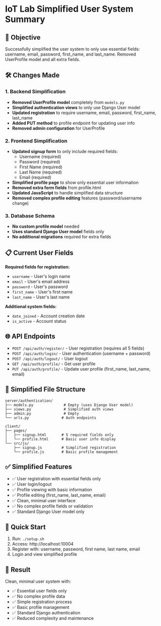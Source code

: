 # IoT Lab Simplified User System Summary

## 🎯 Objective
Successfully simplified the user system to only use essential fields: username, email, password, first_name, and last_name. Removed UserProfile model and all extra fields.

## 🛠️ Changes Made

### 1. Backend Simplification
- **Removed UserProfile model** completely from `models.py`
- **Simplified authentication views** to only use Django User model
- **Updated registration** to require username, email, password, first_name, last_name
- **Added PUT method** to profile endpoint for updating user info
- **Removed admin configuration** for UserProfile

### 2. Frontend Simplification
- **Updated signup form** to only include required fields:
  - Username (required)
  - Password (required)
  - First Name (required)
  - Last Name (required)
  - Email (required)
- **Simplified profile page** to show only essential user information
- **Removed extra form fields** from profile.html
- **Updated JavaScript** to handle simplified data structure
- **Removed complex profile editing** features (password/username change)

### 3. Database Schema
- **No custom profile model** needed
- **Uses standard Django User model** fields only
- **No additional migrations** required for extra fields

## 📋 Current User Fields
**Required fields for registration:**
- `username` - User's login name
- `email` - User's email address  
- `password` - User's password
- `first_name` - User's first name
- `last_name` - User's last name

**Additional system fields:**
- `date_joined` - Account creation date
- `is_active` - Account status

## 🌐 API Endpoints
- `POST /api/auth/register/` - User registration (requires all 5 fields)
- `POST /api/auth/login/` - User authentication (username + password)
- `POST /api/auth/logout/` - User logout
- `GET /api/auth/profile/` - Get user profile
- `PUT /api/auth/profile/` - Update user profile (first_name, last_name, email)

## 📂 Simplified File Structure
```
server/authentication/
├── models.py              # Empty (uses Django User model)
├── views.py               # Simplified auth views
├── admin.py               # Empty
└── urls.py               # Auth endpoints

client/
├── pages/
│   ├── signup.html       # 5 required fields only
│   └── profile.html      # Basic user info display
└── src/js/
    ├── signup.js         # Simplified registration
    └── profile.js        # Basic profile management
```

## ✅ Simplified Features
- ✅ User registration with essential fields only
- ✅ User login/logout
- ✅ Profile viewing with basic information
- ✅ Profile editing (first_name, last_name, email)
- ✅ Clean, minimal user interface
- ✅ No complex profile fields or validation
- ✅ Standard Django User model only

## 🚀 Quick Start
1. Run: `./setup.sh`
2. Access: http://localhost:10004
3. Register with: username, password, first name, last name, email
4. Login and view simplified profile

## 🎉 Result
Clean, minimal user system with:
- ✅ Essential user fields only
- ✅ No complex profile data
- ✅ Simple registration process
- ✅ Basic profile management
- ✅ Standard Django authentication
- ✅ Reduced complexity and maintenance
